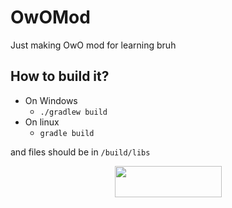 # OwOMod
Just making OwO mod for learning bruh

## How to build it?
- On Windows
  - `./gradlew build`
- On linux
  - `gradle build`

and files should be in `/build/libs`

<p><a title="Fabric Language Kotlin" href="https://minecraft.curseforge.com/projects/fabric-language-kotlin" target="_blank" rel="noopener noreferrer"><img style="display: block; margin-left: auto; margin-right: auto;" src="https://i.imgur.com/c1DH9VL.png" alt="" width="171" height="50" /></a></p>
